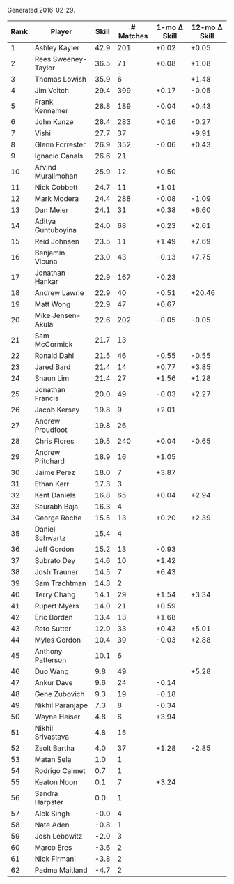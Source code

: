 Generated 2016-02-29.

| Rank | Player              | Skill | # Matches | 1-mo Δ Skill | 12-mo Δ Skill |
|------|---------------------|-------|-----------|--------------|---------------|
|    1 | Ashley Kayler       |  42.9 |       201 |        +0.02 |         +0.05 |
|    2 | Rees Sweeney-Taylor |  36.5 |        71 |        +0.08 |         +1.08 |
|    3 | Thomas Lowish       |  35.9 |         6 |              |         +1.48 |
|    4 | Jim Veitch          |  29.4 |       399 |        +0.17 |         -0.05 |
|    5 | Frank Kennamer      |  28.8 |       189 |        -0.04 |         +0.43 |
|    6 | John Kunze          |  28.4 |       283 |        +0.16 |         -0.27 |
|    7 | Vishi               |  27.7 |        37 |              |         +9.91 |
|    8 | Glenn Forrester     |  26.9 |       352 |        -0.06 |         +0.43 |
|    9 | Ignacio Canals      |  26.6 |        21 |              |               |
|   10 | Arvind Muralimohan  |  25.9 |        12 |        +0.50 |               |
|   11 | Nick Cobbett        |  24.7 |        11 |        +1.01 |               |
|   12 | Mark Modera         |  24.4 |       288 |        -0.08 |         -1.09 |
|   13 | Dan Meier           |  24.1 |        31 |        +0.38 |         +6.60 |
|   14 | Aditya Guntuboyina  |  24.0 |        68 |        +0.23 |         +2.61 |
|   15 | Reid Johnsen        |  23.5 |        11 |        +1.49 |         +7.69 |
|   16 | Benjamin Vicuna     |  23.0 |        43 |        -0.13 |         +7.75 |
|   17 | Jonathan Hankar     |  22.9 |       167 |        -0.23 |               |
|   18 | Andrew Lawrie       |  22.9 |        40 |        -0.51 |        +20.46 |
|   19 | Matt Wong           |  22.9 |        47 |        +0.67 |               |
|   20 | Mike Jensen-Akula   |  22.6 |       202 |        -0.05 |         -0.05 |
|   21 | Sam McCormick       |  21.7 |        13 |              |               |
|   22 | Ronald Dahl         |  21.5 |        46 |        -0.55 |         -0.55 |
|   23 | Jared Bard          |  21.4 |        14 |        +0.77 |         +3.85 |
|   24 | Shaun Lim           |  21.4 |        27 |        +1.56 |         +1.28 |
|   25 | Jonathan Francis    |  20.0 |        49 |        -0.03 |         +2.27 |
|   26 | Jacob Kersey        |  19.8 |         9 |        +2.01 |               |
|   27 | Andrew Proudfoot    |  19.8 |        26 |              |               |
|   28 | Chris Flores        |  19.5 |       240 |        +0.04 |         -0.65 |
|   29 | Andrew Pritchard    |  18.9 |        16 |        +1.05 |               |
|   30 | Jaime Perez         |  18.0 |         7 |        +3.87 |               |
|   31 | Ethan Kerr          |  17.3 |         3 |              |               |
|   32 | Kent Daniels        |  16.8 |        65 |        +0.04 |         +2.94 |
|   33 | Saurabh Baja        |  16.3 |         4 |              |               |
|   34 | George Roche        |  15.5 |        13 |        +0.20 |         +2.39 |
|   35 | Daniel Schwartz     |  15.4 |         4 |              |               |
|   36 | Jeff Gordon         |  15.2 |        13 |        -0.93 |               |
|   37 | Subrato Dey         |  14.6 |        10 |        +1.42 |               |
|   38 | Josh Trauner        |  14.5 |         7 |        +6.43 |               |
|   39 | Sam Trachtman       |  14.3 |         2 |              |               |
|   40 | Terry Chang         |  14.1 |        29 |        +1.54 |         +3.34 |
|   41 | Rupert Myers        |  14.0 |        21 |        +0.59 |               |
|   42 | Eric Borden         |  13.4 |        13 |        +1.68 |               |
|   43 | Reto Sutter         |  12.9 |        33 |        +0.43 |         +5.01 |
|   44 | Myles Gordon        |  10.4 |        39 |        -0.03 |         +2.88 |
|   45 | Anthony Patterson   |  10.1 |         6 |              |               |
|   46 | Duo Wang            |   9.8 |        49 |              |         +5.28 |
|   47 | Ankur Dave          |   9.6 |        24 |        -0.14 |               |
|   48 | Gene Zubovich       |   9.3 |        19 |        -0.18 |               |
|   49 | Nikhil Paranjape    |   7.3 |         8 |        -0.34 |               |
|   50 | Wayne Heiser        |   4.8 |         6 |        +3.94 |               |
|   51 | Nikhil Srivastava   |   4.8 |        15 |              |               |
|   52 | Zsolt Bartha        |   4.0 |        37 |        +1.28 |         -2.85 |
|   53 | Matan Sela          |   1.0 |         1 |              |               |
|   54 | Rodrigo Calmet      |   0.7 |         1 |              |               |
|   55 | Keaton Noon         |   0.1 |         7 |        +3.24 |               |
|   56 | Sandra Harpster     |   0.0 |         1 |              |               |
|   57 | Alok Singh          |  -0.0 |         4 |              |               |
|   58 | Nate Aden           |  -0.8 |         1 |              |               |
|   59 | Josh Lebowitz       |  -2.0 |         3 |              |               |
|   60 | Marco Eres          |  -3.6 |         2 |              |               |
|   61 | Nick Firmani        |  -3.8 |         2 |              |               |
|   62 | Padma Maitland      |  -4.7 |         2 |              |               |